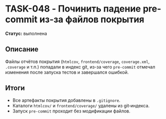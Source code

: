 # TASK-048 - Починить падение pre-commit из-за файлов покрытия

**Статус:** выполнена

## Описание

Файлы отчётов покрытия (`htmlcov`, `frontend/coverage`, `coverage.xml`, `.coverage` и т.п.) попадали в индекс git, из-за чего `pre-commit` отмечал изменения после запуска тестов и завершался ошибкой.

## Итоги

- Все артефакты покрытия добавлены в `.gitignore`.
- Каталоги `htmlcov/` и `frontend/coverage/` удалены из git‑индекса.
- Запуск `pre-commit` проходит без модификации файлов.

